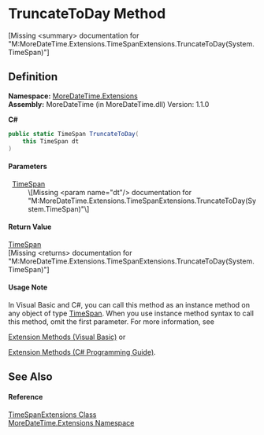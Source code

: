 # TruncateToDay Method


\[Missing &lt;summary&gt; documentation for "M:MoreDateTime.Extensions.TimeSpanExtensions.TruncateToDay(System.TimeSpan)"\]



## Definition
**Namespace:** <a href="3139ad8c-443b-c9bf-71c7-2dc294c1d234">MoreDateTime.Extensions</a>  
**Assembly:** MoreDateTime (in MoreDateTime.dll) Version: 1.1.0

**C#**
``` C#
public static TimeSpan TruncateToDay(
	this TimeSpan dt
)
```



#### Parameters
<dl><dt>  <a href="https://learn.microsoft.com/dotnet/api/system.timespan" target="_blank" rel="noopener noreferrer">TimeSpan</a></dt><dd>\[Missing &lt;param name="dt"/&gt; documentation for "M:MoreDateTime.Extensions.TimeSpanExtensions.TruncateToDay(System.TimeSpan)"\]</dd></dl>

#### Return Value
<a href="https://learn.microsoft.com/dotnet/api/system.timespan" target="_blank" rel="noopener noreferrer">TimeSpan</a>  
\[Missing &lt;returns&gt; documentation for "M:MoreDateTime.Extensions.TimeSpanExtensions.TruncateToDay(System.TimeSpan)"\]

#### Usage Note
In Visual Basic and C#, you can call this method as an instance method on any object of type <a href="https://learn.microsoft.com/dotnet/api/system.timespan" target="_blank" rel="noopener noreferrer">TimeSpan</a>. When you use instance method syntax to call this method, omit the first parameter. For more information, see <a href="https://docs.microsoft.com/dotnet/visual-basic/programming-guide/language-features/procedures/extension-methods" target="_blank" rel="noopener noreferrer">

Extension Methods (Visual Basic)</a> or <a href="https://docs.microsoft.com/dotnet/csharp/programming-guide/classes-and-structs/extension-methods" target="_blank" rel="noopener noreferrer">

Extension Methods (C# Programming Guide)</a>.

## See Also


#### Reference
<a href="bbbfefa2-0a56-3fd2-0a07-1a98c6c1babf">TimeSpanExtensions Class</a>  
<a href="3139ad8c-443b-c9bf-71c7-2dc294c1d234">MoreDateTime.Extensions Namespace</a>  
